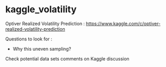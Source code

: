 # kaggle_volatility
Optiver Realized Volatility Prediction : https://www.kaggle.com/c/optiver-realized-volatility-prediction

Questions to look for :

- Why this uneven sampling?

Check potential data sets comments on Kaggle discussion
